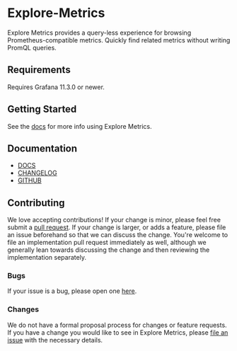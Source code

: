 # Explore-Metrics

Explore Metrics provides a query-less experience for browsing Prometheus-compatible metrics. Quickly find related metrics without writing PromQL queries.

## Requirements

Requires Grafana 11.3.0 or newer.

## Getting Started

See the [docs](https://grafana.com/docs/grafana-cloud/visualizations/simplified-exploration/metrics/#standalone-experience) for more info using Explore Metrics.

## Documentation

- [DOCS](https://grafana.com/docs/grafana-cloud/visualizations/simplified-exploration/metrics/)
- [CHANGELOG](https://github.com/grafana/metrics-drilldown/releases)
- [GITHUB](https://github.com/grafana/metrics-drilldown/)

## Contributing

We love accepting contributions! If your change is minor, please feel free submit a [pull request](https://help.github.com/articles/about-pull-requests/). If your change is larger, or adds a feature, please file an issue beforehand so that we can discuss the change. You're welcome to file an implementation pull request immediately as well, although we generally lean towards discussing the change and then reviewing the implementation separately.

### Bugs

If your issue is a bug, please open one [here](https://github.com/grafana/metrics-drilldown/issues/new).

### Changes

We do not have a formal proposal process for changes or feature requests. If you have a change you would like to see in
Explore Metrics, please [file an issue](https://github.com/grafana/metrics-drilldown/issues/new) with the necessary details.
